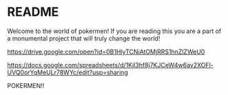 # README #

Welcome to the world of pokermen! If you are reading this you are a part of a monumental project that will truly change the world! 

https://drive.google.com/open?id=0B1HlyTCNiAtOMjRRS1hnZlZWeU0

https://docs.google.com/spreadsheets/d/1Kjl3hf8j7KJCeW4w6av2XOFl-UVQ0orYqMeULr78WYc/edit?usp=sharing


POKERMEN!!
